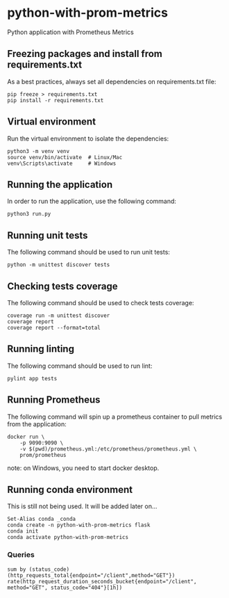 # python-with-prom-metrics
Python application with Prometheus Metrics

## Freezing packages and install from requirements.txt

As a best practices, always set all dependencies on requirements.txt file:
```
pip freeze > requirements.txt
pip install -r requirements.txt
```

## Virtual environment

Run the virtual environment to isolate the dependencies:
```
python3 -m venv venv
source venv/bin/activate  # Linux/Mac
venv\Scripts\activate     # Windows
```

## Running the application

In order to run the application, use the following command:
```
python3 run.py
```

## Running unit tests

The following command should be used to run unit tests:
```
python -m unittest discover tests
```

## Checking tests coverage

The following command should be used to check tests coverage:
```
coverage run -m unittest discover
coverage report
coverage report --format=total
```

## Running linting

The following command should be used to run lint:
```
pylint app tests
```

## Running Prometheus

The following command will spin up a prometheus container to pull metrics from the application:
```
docker run \
    -p 9090:9090 \
    -v $(pwd)/prometheus.yml:/etc/prometheus/prometheus.yml \
    prom/prometheus
```
note: on Windows, you need to start docker desktop.

## Running conda environment

This is still not being used. It will be added later on...
```
Set-Alias conda _conda
conda create -n python-with-prom-metrics flask
conda init
conda activate python-with-prom-metrics
```

### Queries

```
sum by (status_code) (http_requests_total{endpoint="/client",method="GET"})
rate(http_request_duration_seconds_bucket{endpoint="/client", method="GET", status_code="404"}[1h])
```
